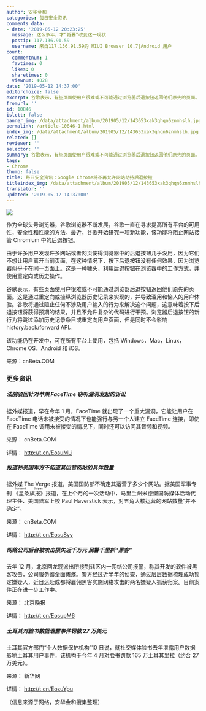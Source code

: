 ```yaml
---
author: 安华金和
categories: 每日安全资讯
comments_data:
- date: '2019-05-12 20:23:25'
  message: 这么多年，才“将要”改变这一现状
  postip: 117.136.91.59
  username: 来自117.136.91.59的 MIUI Browser 10.7|Android 用户
count:
  commentnum: 1
  favtimes: 0
  likes: 0
  sharetimes: 0
  viewnum: 4028
date: '2019-05-12 14:37:00'
editorchoice: false
excerpt: 谷歌表示，有些页面使用户很难或不可能通过浏览器后退按钮返回他们原先的页面。谷歌将通过阻止任何不涉及用户输入的行为来解决这个问题.
fromurl: ''
id: 10846
islctt: false
banner_img: /data/attachment/album/201905/12/143653xak3qhqn6znmhslh.jpg
permalink: /article-10846-1.html
index_img: /data/attachment/album/201905/12/143653xak3qhqn6znmhslh.jpg
related: []
reviewer: ''
selector: ''
summary: 谷歌表示，有些页面使用户很难或不可能通过浏览器后退按钮返回他们原先的页面。谷歌将通过阻止任何不涉及用户输入的行为来解决这个问题.
tags:
- Chrome
thumb: false
title: 每日安全资讯：Google Chrome将不再允许网站劫持后退按钮
titleindex_img: /data/attachment/album/201905/12/143653xak3qhqn6znmhslh.jpg
translator: ''
updated: '2019-05-12 14:37:00'
---
```


![](/data/attachment/album/201905/12/143653xak3qhqn6znmhslh.jpg)


作为全球头号浏览器，谷歌浏览器不断发展，谷歌一直在寻求提高所有平台的可用性，安全性和性能的方法。最近，谷歌开始研究一项新功能，该功能将阻止网站接管 Chromium 中的后退按钮。


由于许多用户发现许多网站或者网页使得浏览器中的后退按钮几乎没用，因为它们不想让用户离开当前页面，在这种情况下，按下后退按钮没有任何效果，因为浏览器似乎卡在同一页面上。这是一种噱头，利用后退按钮在浏览器中的工作方式，并使用重定向或历史操作。


谷歌表示，有些页面使用户很难或不可能通过浏览器后退按钮返回他们原先的页面。这是通过重定向或操纵浏览器历史记录来实现的，并导致滥用和恼人的用户体验。谷歌将通过阻止任何不涉及用户输入的行为来解决这个问题，这意味着按下后退按钮将获得预期的结果，并且不允许复杂的代码进行干预。浏览器后退按钮的新行为将跳过添加历史记录条目或重定向用户页面，但是同时不会影响 history.back/forward API。


该功能仍在开发中，可在所有平台上使用，包括 Windows，Mac，Linux，Chrome OS，Android 和 iOS。 


来源：cnBeta.COM


### 更多资讯


##### 法院驳回针对苹果 FaceTime 窃听漏洞发起的诉讼


据外媒报道，早在今年 1 月，FaceTime 就出现了一个重大漏洞，它能让用户在 FaceTime 电话未被接受的情况下也能强行与另一个人建立 FaceTime 连接，即使在 FaceTime 调用未被接受的情况下，同时还可以访问其音频和视频。


来源： cnBeta.COM


详情： <http://t.cn/EosuMLj> 


##### 报道称美国军方不知道其运营网站的具体数量


据外媒 The Verge 报道，美国国防部不确定其运营了多少个网站。据美国军事专刊<ruby> 《星条旗报》 <rp>  （ </rp> <rt>  Starsand Stripes </rt> <rp>  ） </rp></ruby>报道，在上个月的一次活动中，马里兰州米德堡国防媒体活动代理主任、美国陆军上校 Paul Haverstick 表示，对五角大楼运营的网站数量“并不确定”。


来源： cnBeta.COM


详情： <http://t.cn/EosuSvy> 


##### 网络公司后台被攻击损失近千万元 民警千里抓“黑客”


去年 12 月，北京回龙观派出所接到辖区内一网络公司报警，称其开发的软件被黑客攻击，公司服务器全面瘫痪。警方经过近半年的侦查，通过层层数据梳理成功锁定嫌疑人，近日远赴成都将雇佣黑客实施网络攻击的两名嫌疑人抓获归案。目前案件正在进一步工作中。


来源： 北京晚报


详情： <http://t.cn/EosupM6> 


##### 土耳其对脸书数据泄露事件罚款 27 万美元


土耳其官方部门“个人数据保护机构”10 日说，就社交媒体脸书去年泄露用户数据影响土耳其用户事件，该机构于今年 4 月对脸书罚款 165 万土耳其里拉（约合 27 万美元）。


来源： 新华网


详情： <http://t.cn/EosuYpu> 


（信息来源于网络，安华金和搜集整理）
